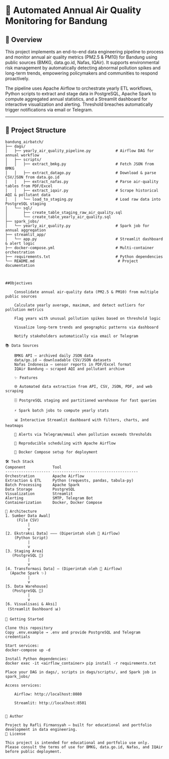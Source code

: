 # 🚦 Automated Annual Air Quality Monitoring for Bandung

## 📄 Overview

This project implements an end-to-end data engineering pipeline to process and monitor annual air quality metrics (PM2.5 & PM10) for Bandung using public sources (BMKG, data.go.id, Nafas, IQAir). It supports environmental risk management by automatically detecting abnormal pollution spikes and long-term trends, empowering policymakers and communities to respond proactively.

The pipeline uses Apache Airflow to orchestrate yearly ETL workflows, Python scripts to extract and stage data in PostgreSQL, Apache Spark to compute aggregated annual statistics, and a Streamlit dashboard for interactive visualization and alerting. Threshold breaches automatically trigger notifications via email or Telegram.

---

## 📁 Project Structure

```plaintext
bandung_airbatch/
├── dags/
│   ├── yearly_air_quality_pipeline.py           # Airflow DAG for annual workflow
│   ├── scripts/
│   │   ├── extract_bmkg.py                      # Fetch JSON from BMKG
│   │   ├── extract_datago.py                    # Download & parse CSV/JSON from data.go.id
│   │   ├── extract_nafas.py                     # Parse air-quality tables from PDF/Excel
│   │   ├── extract_iqair.py                     # Scrape historical AQI & pollutant data
│   │   └── load_to_staging.py                   # Load raw data into PostgreSQL staging
│   └── sql/
│       ├── create_table_staging_raw_air_quality.sql
│       └── create_table_yearly_air_quality.sql
├── spark_jobs/
│   └── yearly_air_quality.py                    # Spark job for annual aggregation
├── streamlit_app/
│   └── app.py                                   # Streamlit dashboard & alert logic
├── docker-compose.yml                           # Multi-container orchestration
├── requirements.txt                             # Python dependencies
└── README.md                                     # Project documentation



##Objectives

    Consolidate annual air-quality data (PM2.5 & PM10) from multiple public sources

    Calculate yearly average, maximum, and detect outliers for pollution metrics

    Flag years with unusual pollution spikes based on threshold logic

    Visualize long-term trends and geographic patterns via dashboard

    Notify stakeholders automatically via email or Telegram

📚 Data Sources

    BMKG API – archived daily JSON data
    data/go.id – downloadable CSV/JSON datasets
    Nafas Indonesia – sensor reports in PDF/Excel format
    IQAir Bandung – scraped AQI and pollutant archive

    ✨ Features

    🌐 Automated data extraction from API, CSV, JSON, PDF, and web scraping

    🗄️ PostgreSQL staging and partitioned warehouse for fast queries

    ⚡ Spark batch jobs to compute yearly stats

    📊 Interactive Streamlit dashboard with filters, charts, and heatmaps

    🔔 Alerts via Telegram/email when pollution exceeds thresholds

    🔁 Reproducible scheduling with Apache Airflow

    🐳 Docker Compose setup for deployment

🛠️ Tech Stack
Component            Tool
-------------------- --------------------------------------
Orchestration        Apache Airflow
Extraction & ETL     Python (requests, pandas, tabula-py)
Batch Processing     Apache Spark
Data Storage         PostgreSQL
Visualization        Streamlit
Alerting             SMTP, Telegram Bot
Containerization     Docker, Docker Compose

📐 Architecture
1. Sumber Data Awal]
     (File CSV)
          |
          v
[2. Ekstraksi Data] ——— (Diperintah oleh 💨 Airflow)
    (Python Script)
          |
          v
[3. Staging Area]
   (PostgreSQL 🐘)
          |
          v
[4. Transformasi Data] — (Diperintah oleh 💨 Airflow)
  (Apache Spark ✨)
          |
          v
[5. Data Warehouse]
   (PostgreSQL 🐘)
          |
          v
[6. Visualisasi & Aksi]
 (Streamlit Dashboard 📊)

🚀 Getting Started

Clone this repository
Copy .env.example → .env and provide PostgreSQL and Telegram credentials

Start services:
docker-compose up -d

Install Python dependencies:
docker exec -it <airflow_container> pip install -r requirements.txt

Place your DAG in dags/, scripts in dags/scripts/, and Spark job in spark_jobs/

Access services:

    Airflow: http://localhost:8080

    Streamlit: http://localhost:8501


👤 Author

Project by Rafli Firmansyah — built for educational and portfolio development in data engineering.
📝 License

This project is intended for educational and portfolio use only. Please consult the terms of use for BMKG, data.go.id, Nafas, and IQAir before public deployment.
